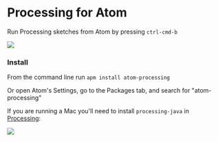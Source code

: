# Processing for Atom

Run Processing sketches from Atom by pressing `ctrl-cmd-b`

![](https://f.cloud.github.com/assets/25792/2355023/815eb072-a5d1-11e3-9c35-6ad778443809.png)

### Install

From the command line run `apm install atom-processing`

Or open Atom's Settings, go to the Packages tab, and search for "atom-processing"

If you are running a Mac you'll need to install `processing-java` in [Processing](https://processing.org):

![](https://f.cloud.github.com/assets/25792/2361164/f81bed2c-a62d-11e3-950c-6568dc8cc1db.png)
